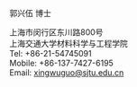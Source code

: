 郭兴伍 博士

上海市闵行区东川路800号 <br/>
上海交通大学材料科学与工程学院 <br/>
Tel: +86-21-54745091 <br/>
Mobile: +86-137-7427-6195 <br/>
Email: xingwuguo@sjtu.edu.cn